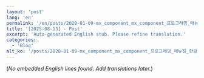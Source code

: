 ```yaml
---
layout: 'post'
lang: 'en'
permalink: '/en/posts/2020-01-09-mx_component_mx_component_프로그래밍_매뉴얼_한글/'
title: '[2025-08-13] - Post'
excerpt: 'Auto-generated English stub. Please refine translation.'
categories:
  - 'Blog'
alt_ko: '/posts/2020-01-09-mx_component_mx_component_프로그래밍_매뉴얼_한글/'
---
```


(*No embedded English lines found. Add translations later.*)
